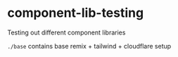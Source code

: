 # component-lib-testing

Testing out different component libraries

`./base` contains base remix + tailwind + cloudflare setup